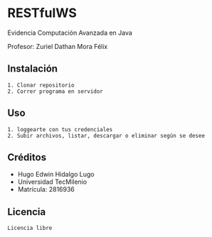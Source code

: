 # RESTfulWS

Evidencia Computación Avanzada en Java

Profesor: Zuriel Dathan Mora Félix

## Instalación

```
1. Clonar repositorio
2. Correr programa en servidor
```

## Uso

```
1. loggearte con tus credenciales
2. Subir archivos, listar, descargar o eliminar según se desee
```

## Créditos

* Hugo Edwin Hidalgo Lugo
* Universidad TecMilenio
* Matrícula: 2816936

## Licencia

```
Licencia libre
```
